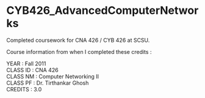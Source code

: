 # CYB426_AdvancedComputerNetworks
Completed coursework for CNA 426 / CYB 426 at SCSU.


Course information from when I completed these credits :  
  
YEAR        :   Fall 2011  
CLASS ID    :   CNA 426  
CLASS NM    :   Computer Networking II   
CLASS PF    :   Dr. Tirthankar Ghosh  
CREDITS     :   3.0  
